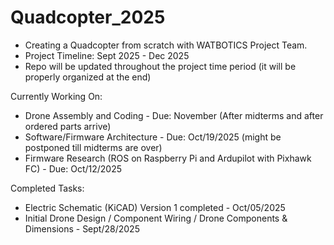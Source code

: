 # Quadcopter_2025
- Creating a Quadcopter from scratch with WATBOTICS Project Team.
- Project Timeline: Sept 2025 - Dec 2025
- Repo will be updated throughout the project time period (it will be properly organized at the end)

Currently Working On:
- Drone Assembly and Coding - Due: November (After midterms and after ordered parts arrive)
- Software/Firmware Architecture - Due: Oct/19/2025 (might be postponed till midterms are over)
- Firmware Research (ROS on Raspberry Pi and Ardupilot with Pixhawk FC) - Due: Oct/12/2025

Completed Tasks:
- Electric Schematic (KiCAD) Version 1 completed - Oct/05/2025
- Initial Drone Design / Component Wiring / Drone Components & Dimensions - Sept/28/2025



